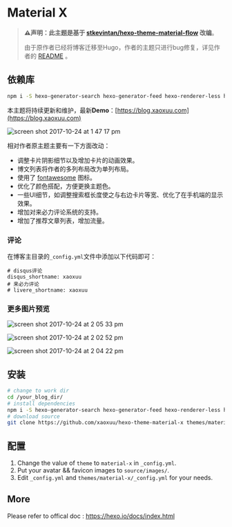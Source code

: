 # Material X

> **⚠️声明：此主题是基于 [stkevintan/hexo-theme-material-flow](https://github.com/stkevintan/hexo-theme-material-flow) 改编**。
>
> 由于原作者已经将博客迁移至Hugo，作者的主题只进行bug修复，详见作者的 [README](https://github.com/stkevintan/hexo-theme-material-flow) 。



## 依赖库

```bash
npm i -S hexo-generator-search hexo-generator-feed hexo-renderer-less hexo-autoprefixer hexo-generator-json-content hexo-recommended-posts
```



本主题将持续更新和维护，最新**Demo**：[https://blog.xaoxuu.com](https://blog.xaoxuu.com)

![screen shot 2017-10-24 at 1 47 17 pm](https://user-images.githubusercontent.com/16400144/31926581-fbe1debc-b8c1-11e7-93e7-ab08ce97ea61.png)

相对作者原主题主要有一下方面改动：

- 调整卡片阴影细节以及增加卡片的动画效果。
- 博文列表将作者的多列布局改为单列布局。
- 使用了 [fontawesome](http://fontawesome.io) 图标。
- 优化了颜色搭配，方便更换主题色。
- 一些UI细节，如调整搜索框长度使之与右边卡片等宽、优化了在手机端的显示效果。
- 增加对来必力评论系统的支持。
- 增加了推荐文章列表，增加流量。



### 评论

在博客主目录的`_config.yml`文件中添加以下代码即可：

```
# disqus评论
disqus_shortname: xaoxuu
# 来必力评论
# livere_shortname: xaoxuu
```



### 更多图片预览

![screen shot 2017-10-24 at 2 05 33 pm](https://user-images.githubusercontent.com/16400144/31926974-7932afca-b8c4-11e7-997f-3d9d28b5a08b.png)



![screen shot 2017-10-24 at 2 02 52 pm](https://user-images.githubusercontent.com/16400144/31927078-f7c74f26-b8c4-11e7-98c6-ac2987abd2fd.png)

![screen shot 2017-10-24 at 2 04 22 pm](https://user-images.githubusercontent.com/16400144/31927076-f47fb4d4-b8c4-11e7-9cbd-158e2c31d9e0.png)



## 安装
```bash
# change to work dir
cd /your_blog_dir/
# install dependencies
npm i -S hexo-generator-search hexo-generator-feed hexo-renderer-less hexo-autoprefixer hexo-generator-json-content hexo-recommended-posts
# download source
git clone https://github.com/xaoxuu/hexo-theme-material-x themes/material-x
```

## 配置
1. Change the value of `theme` to `material-x` in `_config.yml`.
2. Put your avatar && favicon  images to `source/images/`.
3. Edit `_config.yml` and `themes/material-x/_config.yml` for your needs.  

## More
Please refer to offical doc : <https://hexo.io/docs/index.html>
